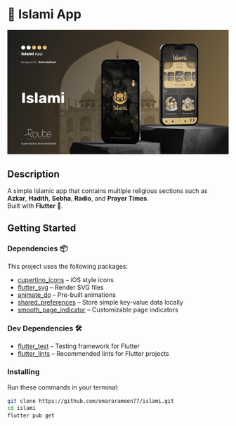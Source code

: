 
# 📖 Islami App

<p align="center">
  <img src="screenshot/Cover.png" width="700"/>
</p>

## Description
A simple Islamic app that contains multiple religious sections such as **Azkar**, **Hadith**, **Sebha**, **Radio**, and **Prayer Times**.  
Built with **Flutter** 🎯.


## Getting Started

### Dependencies 📦

This project uses the following packages:

- [cupertino_icons](https://pub.dev/packages/cupertino_icons) – iOS style icons
- [flutter_svg](https://pub.dev/packages/flutter_svg) – Render SVG files
- [animate_do](https://pub.dev/packages/animate_do) – Pre-built animations
- [shared_preferences](https://pub.dev/packages/shared_preferences) – Store simple key-value data locally
- [smooth_page_indicator](https://pub.dev/packages/smooth_page_indicator) – Customizable page indicators

### Dev Dependencies 🛠
- [flutter_test](https://pub.dev/packages/flutter_test) – Testing framework for Flutter
- [flutter_lints](https://pub.dev/packages/flutter_lints) – Recommended lints for Flutter projects

### Installing

Run these commands in your terminal:

```bash
git clone https://github.com/omararameen77/islami.git
cd islami
flutter pub get




